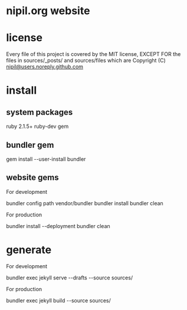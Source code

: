 # nipil.org website

# license

Every file of this project is covered by the MIT license, EXCEPT FOR the files in sources/_posts/ and sources/files which are Copyright (C) nipil@users.noreply.github.com

# install

## system packages

  ruby 2.1.5+
  ruby-dev
  gem

## bundler gem

  gem install --user-install bundler

## website gems

For development

  bundler config path vendor/bundler
  bundler install
  bundler clean

For production

  bundler install --deployment
  bundler clean

# generate

For development

  bundler exec jekyll serve --drafts --source sources/

For production

  bundler exec jekyll build --source sources/

